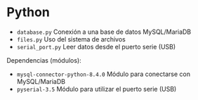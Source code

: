 # Python

- `database.py` Conexión a una base de datos MySQL/MariaDB
- `files.py` Uso del sistema de archivos
- `serial_port.py` Leer datos desde el puerto serie (USB)

Dependencias (módulos):

- `mysql-connector-python-8.4.0` Módulo para conectarse con MySQL/MariaDB
- `pyserial-3.5` Módulo para utilizar el puerto serie (USB)
